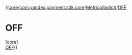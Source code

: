 //[core](../../../../index.md)/[com.yandex.payment.sdk.core](../../index.md)/[MetricaSwitch](../index.md)/[OFF](index.md)

# OFF

[core]\
[OFF](index.md)()
